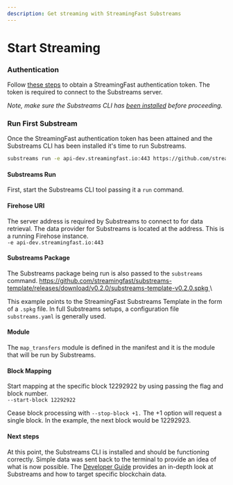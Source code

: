 ```yaml
---
description: Get streaming with StreamingFast Substreams
---
```


# Start Streaming

### Authentication

Follow [these steps](../reference-and-specs/authentication.md) to obtain a StreamingFast authentication token. The token is required to connect to the Substreams server.

_Note, make sure the Substreams CLI has_ [_been installed_](installing-the-cli.md) _before proceeding._

### Run First Substream

Once the StreamingFast authentication token has been attained and the Substreams CLI has been installed it's time to run Substreams.

```bash
substreams run -e api-dev.streamingfast.io:443 https://github.com/streamingfast/substreams-template/releases/download/v0.2.0/substreams-template-v0.2.0.spkg map_transfers --start-block 12292922 --stop-block +1
```

#### Substreams Run

First, start the Substreams CLI tool passing it a `run` command.

#### Firehose URI

The server address is required by Substreams to connect to for data retrieval. The data provider for Substreams is located at the address. This is a running Firehose instance.\
`-e api-dev.streamingfast.io:443`

#### Substreams Package

The Substreams package being run is also passed to the `substreams` command. [https://github.com/streamingfast/substreams-template/releases/download/v0.2.0/substreams-template-v0.2.0.spkg ](https://github.com/streamingfast/substreams-template/releases/download/v0.2.0/substreams-template-v0.2.0.spkg)\


This example points to the StreamingFast Substreams Template in the form of a `.spkg` file. In full Substreams setups, a configuration file `substreams.yaml` is generally used.

#### Module

The `map_transfers` module is defined in the manifest and it is the module that will be run by Substreams.

#### Block Mapping

Start mapping at the specific block 12292922 by using passing the flag and block number. \
`--start-block 12292922`

Cease block processing with `--stop-block +1.` The +1 option will request a single block. In the example, the next block would be 12292923.

#### Next steps

At this point, the Substreams CLI is installed and should be functioning correctly. Simple data was sent back to the terminal to provide an idea of what is now possible. The [Developer Guide](broken-reference) provides an in-depth look at Substreams and how to target specific blockchain data.
